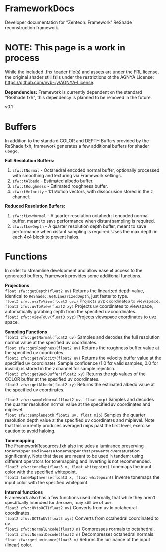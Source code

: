 # FrameworkDocs
Developer documentation for "Zenteon: Framework" ReShade reconstruction framework.

# NOTE: This page is a work in process
While the included .fhx header file(s) and assets are under the FRL license, the original shader still falls under the restrictions of the AGNYA License: https://github.com/nvb-uy/AGNYA-License.

**Dependencies:** Framework is currently dependent on the standard "ReShade.fxh", this dependency is planned to be removed in the future.

v0.1
# Buffers  
In addition to the standard COLOR and DEPTH Buffers provided by the ReShade.fxh, framework generates a few additional buffers for shader usage.  

**Full Resolution Buffers:**  
1. ```zfw::tNormal``` - Octahedral encoded normal buffer, optionally processed with smoothing and texturing via Framework settings.
3. ```zfw::tAlbedo``` - Estimated albedo buffer.
4. ```zfw::tRoughness``` - Estimated roughness buffer.
5. ```zfw::tVelocity``` - 1:1 Motion vectors, with dissoclusion stored in the z channel.

**Reduced Resolution Buffers:**
1. ```zfw::tLowNormal``` - A quarter resolution octahedral encoded normal buffer, meant to save performance when distant sampling is required.
2. ```zfw::tLowDepth``` - A quarter resolution depth buffer, meant to save performance when distant sampling is required. Uses the max depth in each 4x4 block to prevent halos.

# Functions
In order to streamline development and allow ease of access to the generated buffers, Framework provides some additional functions.  

**Projections**  
```float zfw::getDepth(float2 uv)``` Returns the linearized depth value, identical to ```ReShade::GetLinearizedDepth```, just faster to type.  
```float3 zfw::uvzToView(float3 uvz)``` Projects uvz coordinates to viewspace.  
```float3 zfw::uvToView(float2 xy)``` Projects uv coordinates to viewspace, automatically grabbing depth from the specified uv coordinates.  
```float3 zfw::viewToUv(float3 xyz)``` Projects viewspace coordinates to uvz space.  

**Sampling Functions**  
```float3 zfw::getNormal(float2 uv)``` Samples and decodes the full resolution normal value at the specified uv coordinates.  
```float zfw::getRoughness(float2 uv)``` Returns the roughness buffer value at the specified uv coordinates.  
```float3 zfw::getVelocity(float2 uv)``` Returns the velocity buffer value at the specified uv coordinates. Sample confidence (1.0 for valid samples, 0.0 for invalid) is stored in the z channel for sample rejection.  
```float3 zfw::getBackBuffer(float2 xy)``` Returns the rgb values of the COLOR buffer at the specified uv coordinates.  
```float3 zfw::getAlbedo(float2 xy)``` Returns the estimated albedo value at the specified uv coordinates.  


```float3 zfw::sampleNormal(float2 uv, float mip)``` Samples and decodes the quarter resolution normal value at the specified uv coordinates and miplevel.  
```float zfw::sampleDepth(float2 uv, float mip)``` Samples the quarter resolution depth value at the specified uv coordinates and miplevel. Note that this currently produces averaged mips past the first level, exercise caution to avoid haloing.  

**Tonemapping**  
The FrameworkResources.fxh also includes a luminance preserving tonemapper and inverse tonemapper that prevents oversaturation significantly. Note that these are meant to be used in tandem: using different operators for tonemapping and inverting is not recommended.  
```float3 zfw::toneMap(float3 x, float whitepoint)``` Tonemaps the input color with the specified whitepoint.  
```float3 toneMapInverse(float3 x, float whitepoint)``` Inverse tonemaps the input color with the specified whitepoint.  

**Internal functions**  
Framework also has a few functions used internally, that while they aren't specifically intended for the user, may still be of use.  
```float3 zfw::UVtoOCT(float2 uv)``` Converts from uv to octahedral coordinates.  
```float2 zfw::OCTtoUV(float3 xyz)``` Converts from octahedral coordinated to uv.  
```float2 zfw::NormalEncode(float3 n)``` Compresses normals to octahedral.  
```float3 zfw::NormalDecode(float2 n)``` Decompresses octahedral normals.  
```float zfw::getLuminance(float3 x)``` Returns the luminance of the input (linear) color.  

